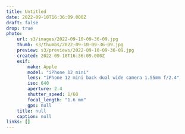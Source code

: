 ```yaml
---
title: Untitled
date: 2022-09-10T16:36:09.000Z
draft: false
drop: true
photo:
    url: s3/images/2022-09-10-09-36-09.jpg
    thumb: s3/thumbs/2022-09-10-09-36-09.jpg
    preview: s3/previews/2022-09-10-09-36-09.jpg
    created: 2022-09-10T16:36:09.000Z
    exif:
        make: Apple
        model: "iPhone 12 mini"
        lens: "iPhone 12 mini back dual wide camera 1.55mm f/2.4"
        iso: 640
        aperture: 2.4
        shutter_speed: 1/60
        focal_length: "1.6 mm"
        gps: null
    title: null
    caption: null
links: []
---
```

